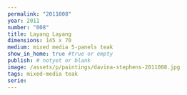 ```yaml
---
permalink: "2011008"
year: 2011
number: "008"
title: Layang Layang
dimensions: 145 x 70
medium: mixed media 5-panels teak
show_in_home: true #true or empty
publish: # notyet or blank
image: /assets/p/paintings/davina-stephens-2011008.jpg
tags: mixed-media teak
serie:
---
```


